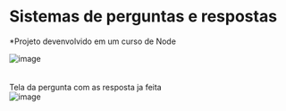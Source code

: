 # Sistemas de perguntas e respostas <br>
*Projeto devenvolvido em um curso de Node<br>

![image](https://user-images.githubusercontent.com/20055120/173189351-f66293e1-d232-4ea8-987a-37cd9499777e.png)
<br>
<br>
<br>
Tela da pergunta com as resposta ja feita <br>
![image](https://user-images.githubusercontent.com/20055120/173193907-bd9fb53b-7128-4552-9ea2-805365f66899.png)



